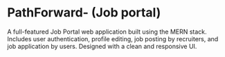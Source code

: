 # PathForward- (Job portal)
A full-featured Job Portal web application built using the MERN stack. Includes user authentication, profile editing, job posting by recruiters, and job application by users. Designed with a clean and responsive UI.
